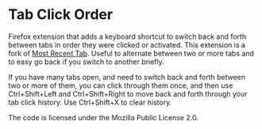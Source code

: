 Tab Click Order
===============

Firefox extension that adds a keyboard shortcut to switch back and forth between tabs in order they were clicked or activated. This extension is a fork of [Most Recent Tab](https://addons.mozilla.org/en-US/firefox/addon/most-recent-tab/). Useful to alternate between two or more tabs and to easy go back if you switch to another briefly.

If you have many tabs open, and need to switch back and forth between two or more of them, you can click through them once, and then use Ctrl+Shift+Left and Ctrl+Shift+Right to move back and forth through your tab click history. Use Ctrl+Shift+X to clear history.

The code is licensed under the Mozilla Public License 2.0.
